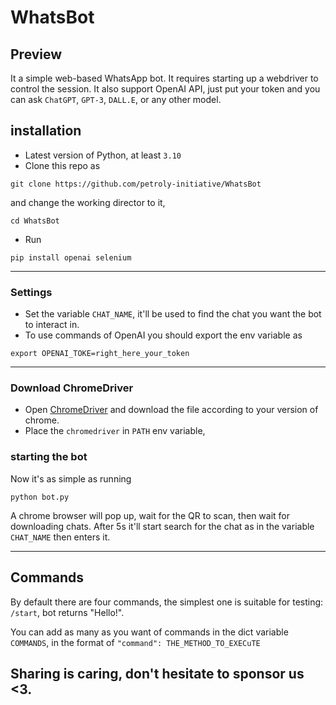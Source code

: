 # WhatsBot

## Preview

It a simple web-based WhatsApp bot. It requires starting up a webdriver to control the session.
It also support OpenAI API, just put your token and you can ask `ChatGPT`, `GPT-3`, `DALL.E`,
or any other model.

## installation

- Latest version of Python, at least `3.10`
- Clone this repo as

```shell
git clone https://github.com/petroly-initiative/WhatsBot
```

and change the working director to it,

```shell
cd WhatsBot
```

- Run

```shell
pip install openai selenium
```

---

### Settings

- Set the variable `CHAT_NAME`, it'll be used to find the chat you want the bot to interact in.
- To use commands of OpenAI you should export the env variable as

```shell
export OPENAI_TOKE=right_here_your_token
```

---

### Download ChromeDriver

- Open [ChromeDriver](https://chromedriver.chromium.org/downloads) and download the file according to your version of chrome.
- Place the `chromedriver` in `PATH` env variable,

### starting the bot

Now it's as simple as running

```shell
python bot.py
```

A chrome browser will pop up, wait for the QR to scan, then wait for downloading chats.
After 5s it'll start search for the chat as in the variable `CHAT_NAME` then enters it.

---

## Commands

By default there are four commands, the simplest one is
suitable for testing: `/start`, bot returns "Hello!".

You can add as many as you want of commands in the dict variable `COMMANDS`, in the format
of `"command": THE_METHOD_TO_EXECuTE`

## Sharing is caring, don't hesitate to sponsor us <3.
